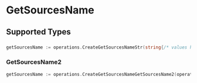 # GetSourcesName


## Supported Types

### 

```go
getSourcesName := operations.CreateGetSourcesNameStr(string{/* values here */})
```

### GetSourcesName2

```go
getSourcesName := operations.CreateGetSourcesNameGetSourcesName2(operations.GetSourcesName2{/* values here */})
```


